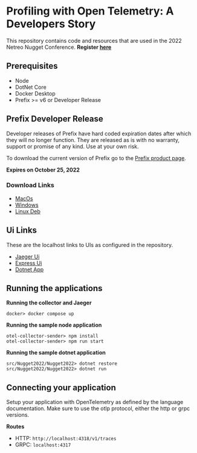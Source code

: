 # Profiling with Open Telemetry: A Developers Story

This repository contains code and resources that are used in the 2022 Netreo Nugget Conference. **Register [here](https://registration.socio.events/e/nugget2022)**


## Prerequisites

* Node
* DotNet Core
* Docker Desktop
* Prefix >= v6 or Developer Release

## Prefix Developer Release

Developer releases of Prefix have hard coded expiration dates after which they will no longer function. They are released as is with no warranty, support or promise of any kind.  Use at your own risk.  

To download the current version of Prefix go to the [Prefix product page](https://stackify.com/prefix/).


**Expires on October 25, 2022**

### Download Links

* [MacOs](https://prefix.blob.core.windows.net/pub-beta/stackify-prefix-2022.0825.1.0.beta.pkg)
* [Windows](https://prefix.blob.core.windows.net/pub-beta/stackify-prefix-2022.0825.1.0.beta.exe)
* [Linux Deb](https://prefix.blob.core.windows.net/pub-beta/stackify-prefix-2022.0825.1.0.beta.deb)

## Ui Links

These are the localhost links to UIs as configured in the repository.

* [Jaeger Ui](http://localhost:16686/)
* [Express Ui](http://localhost:3000/)
* [Dotnet App](http://localhost:6001/)

## Running the applications

**Running the collector and Jaeger**
```shell
docker> docker compose up
```

**Running the sample node application**
```shell
otel-collector-sender> npm install
otel-collector-sender> npm run start
```

**Running the sample dotnet application**
```shell
src/Nugget2022/Nugget2022> dotnet restore
src/Nugget2022/Nugget2022> dotnet run
```

## Connecting your application

Setup your application with OpenTelemetry as defined by the language documentation.  Make sure to use the otlp protocol, either the http or grpc versions.

**Routes**
* HTTP: `http://localhost:4318/v1/traces`
* GRPC: `localhost:4317`